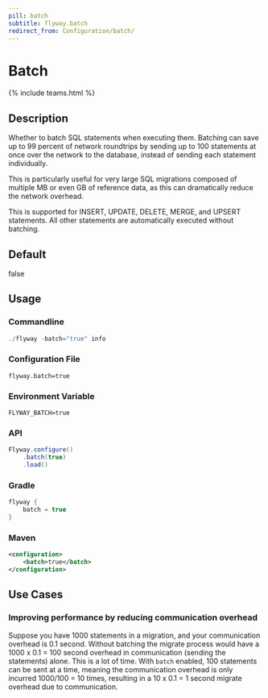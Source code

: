 ```yaml
---
pill: batch
subtitle: flyway.batch
redirect_from: Configuration/batch/
---
```


# Batch
{% include teams.html %}

## Description
Whether to batch SQL statements when executing them. Batching can save up to 99 percent of network roundtrips by sending up to 100 statements at once over the network to the database, instead of sending each statement individually. 

This is particularly useful for very large SQL migrations composed of multiple MB or even GB of reference data, as this can dramatically reduce the network overhead. 

This is supported for INSERT, UPDATE, DELETE, MERGE, and UPSERT statements. All other statements are automatically executed without batching.

## Default
false

## Usage

### Commandline
```powershell
./flyway -batch="true" info
```

### Configuration File
```properties
flyway.batch=true
```

### Environment Variable
```properties
FLYWAY_BATCH=true
```

### API
```java
Flyway.configure()
    .batch(true)
    .load()
```

### Gradle
```groovy
flyway {
    batch = true
}
```

### Maven
```xml
<configuration>
    <batch>true</batch>
</configuration>
```

## Use Cases

### Improving performance by reducing communication overhead

Suppose you have 1000 statements in a migration, and your communication overhead is 0.1 second. Without batching the migrate process would have a 1000 x 0.1 = 100 second overhead in communication (sending the statements) alone. This is a lot of time. With `batch` enabled, 100 statements can be sent at a time, meaning the communication overhead is only incurred 1000/100 = 10 times, resulting in a 10 x 0.1 = 1 second migrate overhead due to communication.
